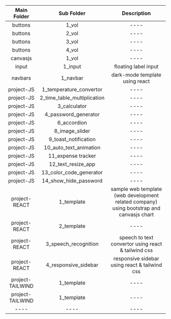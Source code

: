 | Main Folder | Sub Folder | Description | 
| 	:-----:	  | 	:-----:	 | 	:-----:	 | 
| 	buttons	  | 	1_vol	 | 	----	 | 
| 	buttons	  | 	2_vol	 | 	----	 | 
| 	buttons	  | 	3_vol	 | 	----	 | 
| 	buttons	  | 	4_vol	 | 	----	 |
| 	canvasjs	  | 	1_vol	 | 	----	 |
| 	input	  | 	1_input	 | 	floating label input	 |
| 	navbars	  | 	1_navbar	 | dark-mode template using react	 |
| 	project-JS  | 	1_temperature_convertor	 | ----	 |
| 	project-JS  | 	2_time_table_multiplication	 | ----	 |
| 	project-JS  | 	3_calculator	 | ----	 |
| 	project-JS  | 	4_password_generator	 | ----	 |
| 	project-JS  | 	6_accordion	 | ----	 |
| 	project-JS  | 	8_image_slider	 | ----	 |
| 	project-JS  | 	9_toast_notification	 | ----	 |
| 	project-JS  | 	10_auto_text_animation	 | ----	 |
| 	project-JS  | 	11_expense tracker	 | ----	 |
| 	project-JS  | 	12_text_resize_app	 | ----	 |
| 	project-JS  | 	13_color_code_generator	 | ----	 |
| 	project-JS  | 	14_show_hide_password	 | ----	 |
| 	project-REACT | 	1_template	 | sample web template (web development related company) using bootstrap and canvasjs chart	 |
| 	project-REACT | 	2_template	 | ----	 |
| 	project-REACT | 	3_speech_recognition	 | speech to text convertor using react & tailwind css	 |
| 	project-REACT | 	4_responsive_sidebar	 | responsive sidebar using react & tailwind css	 |
| 	project-TAILWIND | 	1_template	 | ----	 |
| 	project-TAILWIND | 	1_template	 | ----	 |
| 	---- | 	----	 | ----	 |
